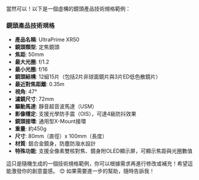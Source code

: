 當然可以！以下是一個虛構的鏡頭產品技術規格範例：

### 鏡頭產品技術規格

- **產品名稱**: UltraPrime XR50
- **鏡頭類型**: 定焦鏡頭
- **焦距**: 50mm
- **最大光圈**: f/1.2
- **最小光圈**: f/16
- **鏡頭結構**: 12組15片（包括2片非球面鏡片與3片ED低色散鏡片）
- **最近對焦距離**: 0.35m
- **視角**: 47°
- **濾鏡尺寸**: 72mm
- **驅動馬達**: 靜音超音波馬達（USM）
- **影像穩定**: 支援光學防手震（OIS），可達4級防抖效果
- **鏡頭接環**: 通用型X-Mount接環
- **重量**: 約450g
- **尺寸**: 80mm（直徑）x 100mm（長度）
- **材質**: 鋁合金鏡身，防塵防潑水設計
- **特殊功能**: 支援全像素雙核對焦、鏡身附OLED顯示屏，可顯示焦距與光圈數值

這只是隨機生成的一個技術規格範例，你可以根據需求再進行修改或補充！希望這能激發你的創意靈感。 😊 如果需要進一步的幫助，隨時告訴我！